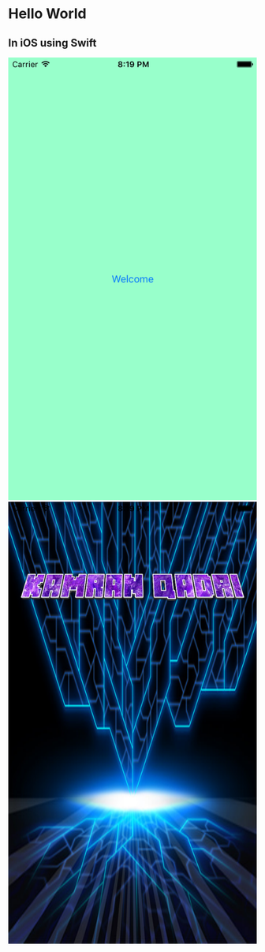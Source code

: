 # Hello World
## In iOS using Swift

![](screenshots/screenshot1.png)
![](screenshots/screenshot2.png)
